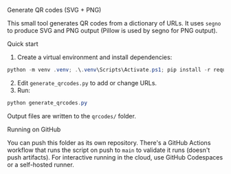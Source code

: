Generate QR codes (SVG + PNG)

This small tool generates QR codes from a dictionary of URLs. It uses `segno` to
produce SVG and PNG output (Pillow is used by segno for PNG output).

Quick start

1. Create a virtual environment and install dependencies:

```powershell
python -m venv .venv; .\.venv\Scripts\Activate.ps1; pip install -r requirements.txt
```

2. Edit `generate_qrcodes.py` to add or change URLs.
3. Run:

```powershell
python generate_qrcodes.py
```

Output files are written to the `qrcodes/` folder.

Running on GitHub

You can push this folder as its own repository. There's a GitHub Actions workflow
that runs the script on push to `main` to validate it runs (doesn't push artifacts).
For interactive running in the cloud, use GitHub Codespaces or a self-hosted runner.
